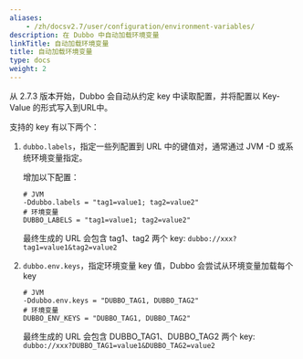 ```yaml
---
aliases:
    - /zh/docsv2.7/user/configuration/environment-variables/
description: 在 Dubbo 中自动加载环境变量
linkTitle: 自动加载环境变量
title: 自动加载环境变量
type: docs
weight: 2
---
```



从 2.7.3 版本开始，Dubbo 会自动从约定 key 中读取配置，并将配置以 Key-Value 的形式写入到URL中。

支持的 key 有以下两个：

1. `dubbo.labels`，指定一些列配置到 URL 中的键值对，通常通过 JVM -D 或系统环境变量指定。

    增加以下配置：
    
    ```properties
    # JVM
    -Ddubbo.labels = "tag1=value1; tag2=value2"
    # 环境变量
    DUBBO_LABELS = "tag1=value1; tag2=value2"
    ```
   
    最终生成的 URL 会包含 tag1、tag2 两个 key: `dubbo://xxx?tag1=value1&tag2=value2`
    
2. `dubbo.env.keys`，指定环境变量 key 值，Dubbo 会尝试从环境变量加载每个 key

    ```properties
    # JVM
    -Ddubbo.env.keys = "DUBBO_TAG1, DUBBO_TAG2"
    # 环境变量
    DUBBO_ENV_KEYS = "DUBBO_TAG1, DUBBO_TAG2"
    ```
    
    最终生成的 URL 会包含 DUBBO_TAG1、DUBBO_TAG2 两个 key: `dubbo://xxx?DUBBO_TAG1=value1&DUBBO_TAG2=value2`